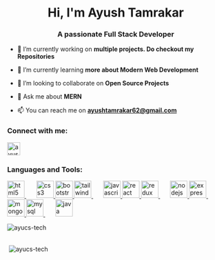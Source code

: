 <h1 align="center">Hi, I'm Ayush Tamrakar</h1>
<h3 align="center">A passionate Full Stack Developer</h3>

- 🔭 I’m currently working on **multiple projects. Do checkout my Repositories**

- 🌱 I’m currently learning **more about Modern Web Development**

- 👯 I’m looking to collaborate on **Open Source Projects**

- 💬 Ask me about **MERN**

- 📫 You can reach me on **ayushtamrakar62@gmail.com**

<h3 align="left">Connect with me:</h3>
<p align="left">
<a href="https://linkedin.com/in/ayush-tamrakar-328269278/" target="blank"><img align="center" src="https://cdn-icons-png.flaticon.com/512/174/174857.png" alt="ayush-tamrakar-328269278/" height="30"   /></a>
</p>

<h3 align="left">Languages and Tools:</h3>
<p align="left"> 

<a href="https://www.w3.org/html/" target="_blank" rel="noreferrer"> <img src="https://cdn-icons-png.flaticon.com/512/5968/5968267.png" alt="html5"   height="40"/> </a> &nbsp; &nbsp; &nbsp;
<a href="https://www.w3schools.com/css/" target="_blank" rel="noreferrer"> <img src="https://cdn4.iconfinder.com/data/icons/flat-brand-logo-2/512/css3-512.png" alt="css3"   height="40"/> </a> <a href="https://getbootstrap.com" target="_blank" rel="noreferrer"> <img src="https://camo.githubusercontent.com/2512b49c89512f2ff3718f7257f48ed5c46a4e331abbd890b6c5e8c0e458434f/68747470733a2f2f676574626f6f7473747261702e636f6d2f646f63732f352e322f6173736574732f6272616e642f626f6f7473747261702d6c6f676f2d736861646f772e706e67" alt="bootstrap"   height="40"/> </a> 
<a href="https://tailwindcss.com/" target="_blank" rel="noreferrer"> <img src="https://asset.brandfetch.io/idKJ12s-EY/idI9erPtdw.jpeg" alt="tailwind"   height="40"/> </a> &nbsp; &nbsp; &nbsp;
<a href="https://developer.mozilla.org/en-US/docs/Web/JavaScript" target="_blank" rel="noreferrer"> <img src="https://cdn-icons-png.flaticon.com/512/5968/5968292.png" alt="javascript"   height="40"/> </a> 
<a href="https://reactjs.org/" target="_blank" rel="noreferrer"> <img src="https://upload.wikimedia.org/wikipedia/commons/thumb/a/a7/React-icon.svg/2300px-React-icon.svg.png" alt="react"   height="40"/> </a>
<a href="https://redux.js.org" target="_blank" rel="noreferrer"> <img src="https://redux.js.org/img/redux-logo-landscape.png" alt="redux"   height="40"/> </a> &nbsp; &nbsp; &nbsp;
<a href="https://nodejs.org" target="_blank" rel="noreferrer"> <img src="https://cdn-icons-png.flaticon.com/512/919/919825.png" alt="nodejs"   height="40"/> </a>
<a href="https://expressjs.com" target="_blank" rel="noreferrer"> <img src="https://www.tgcindia.com/wp-content/uploads/2023/01/express-logo-1.png" alt="express"  height="40"/> </a> &nbsp; &nbsp; &nbsp;
<a href="https://www.mongodb.com/" target="_blank" rel="noreferrer"> <img src="https://w7.pngwing.com/pngs/956/695/png-transparent-mongodb-original-wordmark-logo-icon-thumbnail.png" alt="mongodb"   height="40"/> </a>
<a href="https://www.mysql.com/" target="_blank" rel="noreferrer"> <img src="https://camo.githubusercontent.com/f85f882cb31eeaeee657ec955313015c30378e8f56c3dc2f06933b617a276cfd/68747470733a2f2f77372e706e6777696e672e636f6d2f706e67732f3734372f3739382f706e672d7472616e73706172656e742d6d7973716c2d6c6f676f2d6d7973716c2d64617461626173652d7765622d646576656c6f706d656e742d636f6d70757465722d736f6674776172652d646f6c7068696e2d6d6172696e652d6d616d6d616c2d616e696d616c732d746578742d7468756d626e61696c2e706e67" alt="mysql"   height="40"/> </a>&nbsp; &nbsp; &nbsp;
<a href="https://www.java.com" target="_blank" rel="noreferrer"> <img src="https://brandslogos.com/wp-content/uploads/images/large/java-logo-1.png" alt="java"   height="40"/> </a> 

</p>

<p><img align="left" src="https://github-readme-stats.vercel.app/api/top-langs?username=ayucs-tech&show_icons=true&locale=en&layout=compact" alt="ayucs-tech" /></p>
<br/> <br>
<p>&nbsp;<img align="center" src="https://github-readme-stats.vercel.app/api?username=ayucs-tech&show_icons=true&locale=en" alt="ayucs-tech" /></p>
